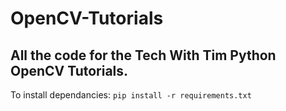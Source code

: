 # OpenCV-Tutorials
All the code for the Tech With Tim Python OpenCV Tutorials.
---
To install dependancies:
```pip install -r requirements.txt```

